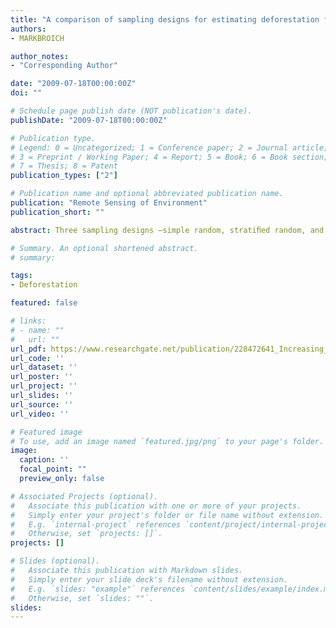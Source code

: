 ```yaml
---
title: "A comparison of sampling designs for estimating deforestation from Landsatimagery: A case study of the Brazilian Legal Amazon"
authors:
- MARKBROICH

author_notes:
- "Corresponding Author"

date: "2009-07-18T00:00:00Z"
doi: ""

# Schedule page publish date (NOT publication's date).
publishDate: "2009-07-18T00:00:00Z"

# Publication type.
# Legend: 0 = Uncategorized; 1 = Conference paper; 2 = Journal article;
# 3 = Preprint / Working Paper; 4 = Report; 5 = Book; 6 = Book section;
# 7 = Thesis; 8 = Patent
publication_types: ["2"]

# Publication name and optional abbreviated publication name.
publication: "Remote Sensing of Environment"
publication_short: ""

abstract: Three sampling designs —simple random, stratiﬁed random, and systematic sampling —are compared onthe basis of precision of estimated loss of intact humid tropical forest area in the Brazilian Legal Amazon from2000 to 2005. MODIS-derived deforestation is used to partition the study area into strata to intensifysampling within forest clearing hotspots. The precision of the estimator of deforestation area for each designis calculated from a population of wall-to-wall PRODES deforestation data available for the study area. Bothsystematic and stratiﬁed sampling yield smaller standard errors than simple random sampling, and thestratiﬁed design has smaller standard errors than the systematic design at each sample size evaluated. Theresults of this case study demonstrate the utility of a stratiﬁed design based on MODIS-derived deforestationdata to improve precision of the estimated loss of intact forest area as estimated from sampling Landsatimagery

# Summary. An optional shortened abstract.
# summary: 

tags:
- Deforestation

featured: false

# links:
# - name: ""
#   url: ""
url_pdf: https://www.researchgate.net/publication/228472641_Increasing_the_efficiency_of_forest_clearing_estimation_in_the_Legal_Amazon_using_targeted_sampling
url_code: ''
url_dataset: ''
url_poster: ''
url_project: ''
url_slides: ''
url_source: ''
url_video: ''

# Featured image
# To use, add an image named `featured.jpg/png` to your page's folder. 
image:
  caption: ''
  focal_point: ""
  preview_only: false

# Associated Projects (optional).
#   Associate this publication with one or more of your projects.
#   Simply enter your project's folder or file name without extension.
#   E.g. `internal-project` references `content/project/internal-project/index.md`.
#   Otherwise, set `projects: []`.
projects: []

# Slides (optional).
#   Associate this publication with Markdown slides.
#   Simply enter your slide deck's filename without extension.
#   E.g. `slides: "example"` references `content/slides/example/index.md`.
#   Otherwise, set `slides: ""`.
slides:
---
```



